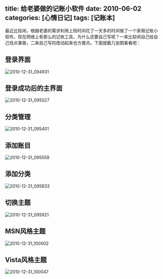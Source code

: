 title:  给老婆做的记账小软件
date:  2010-06-02
categories: [心情日记]
tags:  [记账本]
---

最近比较闲，根据老婆的需求利用上班时间花了一天多的时间做了一个家用记账小软件。现在网络上有那么的记账工具，为什么还要自己写呢？一来比较闲自己给自己找点事做，二来自己写的改动起来也方便点。下面就截几张图看看吧：
<!--more-->

## 登录界面

![2010-12-31_094931](http://oec2003.qiniudn.com/2010-12-31_094931.gif)

## 登录成功后的主界面

![2010-12-31_095027](http://oec2003.qiniudn.com/2010-12-31_095027.gif)

## 分类管理

![2010-12-31_095401](http://oec2003.qiniudn.com/2010-12-31_095401.gif)

## 添加账目

![2010-12-31_095559](http://oec2003.qiniudn.com/2010-12-31_095559.gif)

## 添加分类

![2010-12-31_095833](http://oec2003.qiniudn.com/2010-12-31_095833.gif)

## 切换主题

![2010-12-31_095921](http://oec2003.qiniudn.com/2010-12-31_095921.gif)

## MSN风格主题

![2010-12-31_100002](http://oec2003.qiniudn.com/2010-12-31_100002.gif)

## Vista风格主题

![2010-12-31_100047](http://oec2003.qiniudn.com/2010-12-31_100047.gif)


